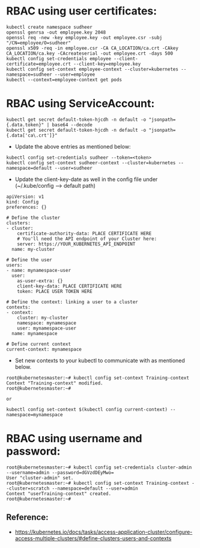 # RBAC using user certificates:
```
kubectl create namespace sudheer
openssl genrsa -out employee.key 2048
openssl req -new -key employee.key -out employee.csr -subj "/CN=employee/O=sudheer"
openssl x509 -req -in employee.csr -CA CA_LOCATION/ca.crt -CAkey CA_LOCATION/ca.key -CAcreateserial -out employee.crt -days 500
kubectl config set-credentials employee --client-certificate=employee.crt --client-key=employee.key
kubectl config set-context employee-context --cluster=kubernetes --namespace=sudheer --user=employee
kubectl --context=employee-context get pods
```

# RBAC using ServiceAccount:
```
kubectl get secret default-token-hjcdh -n default -o "jsonpath={.data.token}" | base64 --decode
kubectl get secret default-token-hjcdh -n default -o "jsonpath={.data['ca\.crt']}"
```
- Update the above entries as mentioned below:
```
kubectl config set-credentials sudheer --token=<token>
kubectl config set-context sudheer-context --cluster=kubernetes --namespace=default --user=sudheer
```
- Update the client-key-date as well in the config file under (~/.kube/config --> default path)
```
apiVersion: v1
kind: Config
preferences: {}

# Define the cluster
clusters:
- cluster:
    certificate-authority-data: PLACE CERTIFICATE HERE
    # You'll need the API endpoint of your Cluster here:
    server: https://YOUR_KUBERNETES_API_ENDPOINT
  name: my-cluster

# Define the user
users:
- name: mynamespace-user
  user:
    as-user-extra: {}
    client-key-data: PLACE CERTIFICATE HERE
    token: PLACE USER TOKEN HERE

# Define the context: linking a user to a cluster
contexts:
- context:
    cluster: my-cluster
    namespace: mynamespace
    user: mynamespace-user
  name: mynamespace

# Define current context
current-context: mynamespace
```
- Set new contexts to your kubectl to communicate with as mentioned below.
```
root@kubernetesmaster:~# kubectl config set-context Training-context
Context "Training-context" modified.
root@kubernetesmaster:~#

or

kubectl config set-context $(kubectl config current-context) --namespace=mynamespace
```

# RBAC using username and password:
```
root@kubernetesmaster:~# kubectl config set-credentials cluster-admin --username=admin --password=dGVzdDEyMwo=
User "cluster-admin" set.
root@kubernetesmaster:~# kubectl config set-context Training-context --cluster=scratch --namespace=default --user=admin
Context "userTraining-context" created.
root@kubernetesmaster:~#
```

## Reference:
- https://kubernetes.io/docs/tasks/access-application-cluster/configure-access-multiple-clusters/#define-clusters-users-and-contexts